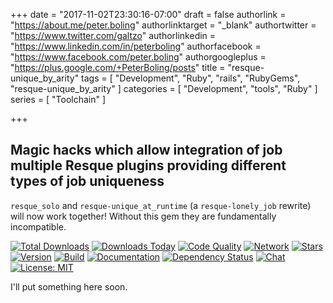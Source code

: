 +++
date = "2017-11-02T23:30:16-07:00"
draft = false
authorlink = "https://about.me/peter.boling"
authorlinktarget = "_blank"
authortwitter = "https://www.twitter.com/galtzo"
authorlinkedin = "https://www.linkedin.com/in/peterboling"
authorfacebook = "https://www.facebook.com/peter.boling"
authorgoogleplus = "https://plus.google.com/+PeterBoling/posts"
title = "resque-unique_by_arity"
tags = [ "Development", "Ruby", "rails", "RubyGems", "resque-unique_by_arity" ]
categories = [ "Development", "tools", "Ruby" ]
series = [ "Toolchain" ]

+++

## Magic hacks which allow integration of job multiple Resque plugins providing different types of job  uniqueness

`resque_solo` and `resque-unique_at_runtime` (a `resque-lonely_job` rewrite) will now work together!  Without this gem they are fundamentally incompatible. 

[![Total Downloads](https://img.shields.io/gem/rt/resque-unique_by_arity.svg)](https://github.com/pboling/resque-unique_by_arity)
[![Downloads Today](https://img.shields.io/gem/rd/resque-unique_by_arity.svg)](https://github.com/pboling/resque-unique_by_arity)
[![Code Quality](https://img.shields.io/codeclimate/github/pboling/resque-unique_by_arity.svg)](https://codeclimate.com/github/pboling/resque-unique_by_arity)
[![Network](https://img.shields.io/github/forks/pboling/resque-unique_by_arity.svg?style=social)](https://github.com/pboling/resque-unique_by_arity/network)
[![Stars](https://img.shields.io/github/stars/pboling/resque-unique_by_arity.svg?style=social)](https://github.com/pboling/resque-unique_by_arity/stargazers)
[![Version](https://img.shields.io/gem/v/resque-unique_by_arity.svg)](https://rubygems.org/gems/resque-unique_by_arity)
[![Build](https://img.shields.io/travis/pboling/resque-unique_by_arity.svg)](https://travis-ci.org/pboling/resque-unique_by_arity)
[![Documentation](http://inch-ci.org/github/pboling/resque-unique_by_arity.svg)](http://inch-ci.org/github/pboling/resque-unique_by_arity)
[![Dependency Status](https://gemnasium.com/pboling/resque-unique_by_arity.svg)](https://gemnasium.com/pboling/resque-unique_by_arity)
[![Chat](https://img.shields.io/gitter/room/pboling/resque-unique_by_arity.svg)](https://gitter.im/pboling/resque-unique_by_arity)
[![License: MIT](https://img.shields.io/badge/License-MIT-yellow.svg)](https://opensource.org/licenses/MIT)

I'll put something here soon.
